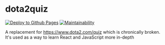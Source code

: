 # dota2quiz

[![Deploy to Github Pages](https://github.com/mickelsonmichael/dota2quiz/actions/workflows/gh-pages.yml/badge.svg)](https://github.com/mickelsonmichael/dota2quiz/actions/workflows/gh-pages.yml)
[![Maintainability](https://api.codeclimate.com/v1/badges/c1ca0e09aa974789890f/maintainability)](https://codeclimate.com/github/mickelsonmichael/dota2quiz/maintainability)

A replacement for https://www.dota2.com/quiz which is chronically broken. It's used as a way to learn React and JavaScript more in-depth
